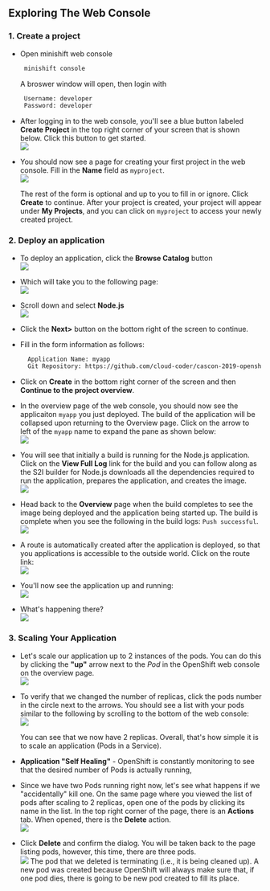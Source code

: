 ## Exploring The Web Console

### 1. Create a project

- Open minishift web console

  ```bash
   minishift console
  ```

  A broswer window will open, then login with

  ```bash
   Username: developer
   Password: developer
  ```

- After logging in to the web console, you'll see a blue button labeled **Create Project** in the top right corner of your screen that is shown below. Click this button to get started.  
  ![](docImages/webconsole1.png)

- You should now see a page for creating your first project in the web console. Fill in the **Name** field as `myproject`.  
  ![](docImages/webconsole2.png)

  The rest of the form is optional and up to you to fill in or ignore. Click **Create** to continue.
  After your project is created, your project will appear under **My Projects**, and you can click on `myproject` to access your newly created project.

### 2. Deploy an application

- To deploy an application, click the **Browse Catalog** button  
  ![](docImages/webconsole3.png)

- Which will take you to the following page:  
  ![](docImages/webconsole4.png)

- Scroll down and select **Node.js**  
  ![](docImages/webconsole5.png)

- Click the **Next>** button on the bottom right of the screen to continue.
- Fill in the form information as follows:
  ```bash
    Application Name: myapp
    Git Repository: https://github.com/cloud-coder/cascon-2019-openshift
  ```
- Click on **Create** in the bottom right corner of the screen and then **Continue to the project overview**.
- In the overview page of the web console, you should now see the applicaiton `myapp` you just deployed. The build of the application will be collapsed upon returning to the Overview page. Click on the arrow to left of the `myapp` name to expand the pane as shown below:  
  ![](docImages/webconsole6.png)

- You will see that initially a build is running for the Node.js application. Click on the **View Full Log** link for the build and you can follow along as the S2I builder for Node.js downloads all the dependencies required to run the application, prepares the application, and creates the image.  
  ![](docImages/webconsole7.png)

- Head back to the **Overview** page when the build completes to see the image being deployed and the application being started up. The build is complete when you see the following in the build logs: `Push successful`.  
  ![](docImages/webconsole8.png)

- A route is automatically created after the application is deployed, so that you applications is accessible to the outside world. Click on the route link:  
  ![](docImages/webconsole9.png)

- You'll now see the application up and running:  
  ![](docImages/webconsole10.png)

- What's happening there?  
  ![](docImages/webconsoleflow.png)

### 3. Scaling Your Application

- Let's scale our application up to 2 instances of the pods. You can do this by clicking the **"up"** arrow next to the _Pod_ in the OpenShift web console on the overview page.  
  ![](docImages/webconsole11.png)

- To verify that we changed the number of replicas, click the pods number in the circle next to the arrows. You should see a list with your pods similar to the following by scrolling to the bottom of the web console:  
  ![](docImages/webconsole12.png)

  You can see that we now have 2 replicas. Overall, that's how simple it is to scale an application (Pods in a Service).

- **Application "Self Healing"** - OpenShift is constantly monitoring to see that the desired number of Pods is actually running,
- Since we have two Pods running right now, let's see what happens if we "accidentally" kill one. On the same page where you viewed the list of pods after scaling to 2 replicas, open one of the pods by clicking its name in the list. In the top right corner of the page, there is an **Actions** tab. When opened, there is the **Delete** action.  
  ![](docImages/webconsole13.png)

- Click **Delete** and confirm the dialog. You will be taken back to the page listing pods, however, this time, there are three pods.  
  ![](docImages/webconsole14.png)
  The pod that we deleted is terminating (i.e., it is being cleaned up). A new pod was created because OpenShift will always make sure that, if one pod dies, there is going to be new pod created to fill its place.
